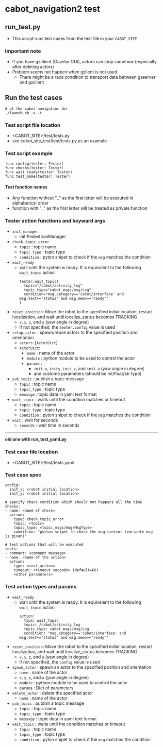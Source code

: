 # cabot_navigation2 test

## run_test.py

- This script runs test cases from the test file in your `CABOT_SITE`

### Important note

- If you have gzclient (Gazebo GUI), actors can stop somehow (especially after deleting actors)
- Problem seems not happen when gzlient is not used
  - There might be a race condition to transport data between gaserver and gzclient

## Run the test cases

```
# at the cabot-navigation dir
./launch.sh -s -t
```
### Test script file location

- <CABOT_SITE>/test/tests.py
- see cabot_site_test/test/tests.py as an example

### Test script example

```
func config(tester: Tester)
func checks(tester: Tester)
func wait_ready(tester: Tester)
func test_name(tester: Tester)
```

#### Test function names

- Any function without "_" as the first letter will be executed in alphabetical order
- function with "_" as the first letter will be treated as private function

### Tester action functions and keyward args
- `init_manager`:
    - init PedestrianManager
- `check_topic_error`
    - `topic` : topic name
    - `topic_type` : topic type
    - `condition` : pyton snipet to check if the `msg` matches the condition
- `wait_ready`
    - wait until the system is ready. It is equivalent to the following `wait_topic` action
        ```
        tester.wait_topic(
          topic="/cabot/activity_log"
          topic_type="cabot_msgs/msg/Log"
          condition="msg.category=='cabot/interface' and msg.text=='status' and msg.memo=='ready'"
        )
        ```
- `reset_position`: Move the robot to the specified initial location, restart localization, and wait until localize_status becomes TRACKING
    - `x`, `y`, `z`, and `a` (yaw angle in degree)
    - if not specified, the `tester.config` value is used
- `setup_actor` : spawn/reuse actors to the specified position and orientation
    - `actors`: [`ActorDict`]
    - `ActorDict`:
      - `name` : name of the actor
      - `module` : python module to be used to control the actor
      - `params` :
        - `init_x`, `inity`, `init_z`, and `init_a` (yaw angle in degree)
        - and custome parameters (should be int/float/str type)
- `pub_topic` : publish a topic message
    - `topic` : topic name
    - `topic_type` : topic type
    - `message` : topic data in yaml text format
- `wait_topic` : waits until the condition matches or timeout
    - `topic` : topic name
    - `topic_type` : topic type
    - `condition` : pyton snipet to check if the `msg` matches the condition
- `wait` : wait for seconds
    - `seconds` : wait time in seconds

---
**old one with run_test_yaml.py**

### Test case file location

- <CABOT_SITE>/test/tests.yaml

### Test case spec

```
config:
  init_x: <robot initial location>
  init_y: <robot initial location>

# specify check condition which should not happens all the time
checks: 
- name: <name of check>
  action:
    type: check_topic_error
    topic: <topic>
    topic_type: <topic_msgs/msg/MsgType>
    condition: "python snipet to check the msg content (variable msg is given)"

# test actions that will be executed
tests:
- comment: <comment message>
- name: <name of the action>
  action:
    type: <test_action>
    timeout: <timeout seconds> (default=60)
    <other parameters>
```

### Test action types and params
- `wait_ready`
    - wait until the system is ready. It is equivalent to the following `wait_topic` action
        ```
        action:
          type: wait_topic
          topic: /cabot/activity_log
          topic_type: cabot_msgs/msg/Log
          condition: "msg.category=='cabot/interface' and msg.text=='status' and msg.memo=='ready'"
        ```
- `reset_position`: Move the robot to the specified initial location, restart localization, and wait until localize_status becomes TRACKING
    - `x`, `y`, `z`, and `a` (yaw angle in degree)
    - if not specified, the `config` value is used
- `spawn_actor` : spawn an actor to the specified position and orientation
    - `name` : name of the actor
    - `x`, `y`, `z`, and `a` (yaw angle in degree)
    - `module` : python module to be used to control the actor
    - `params` : Dict of parameters
- `delete_actor` : delete the specified actor
    - `name` : name of the actor
- `pub_topic` : publish a topic message
    - `topic` : topic name
    - `topic_type` : topic type
    - `message` : topic data in yaml text format
- `wait_topic` : waits until the condition matches or timeout
    - `topic` : topic name
    - `topic_type` : topic type
    - `condition` : pyton snipet to check if the `msg` matches the condition